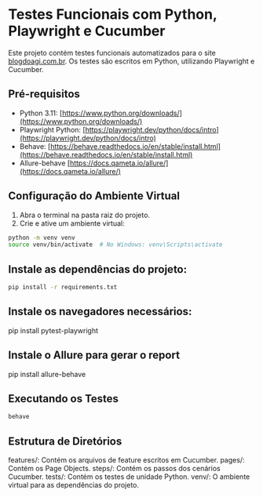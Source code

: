 # Testes Funcionais com Python, Playwright e Cucumber

Este projeto contém testes funcionais automatizados para o site [blogdoagi.com.br](https://blogdoagi.com.br/). Os testes são escritos em Python, utilizando Playwright e Cucumber.

## Pré-requisitos
- Python 3.11: [https://www.python.org/downloads/](https://www.python.org/downloads/)
- Playwright Python: [https://playwright.dev/python/docs/intro](https://playwright.dev/python/docs/intro)
- Behave: [https://behave.readthedocs.io/en/stable/install.html](https://behave.readthedocs.io/en/stable/install.html)
- Allure-behave [https://docs.qameta.io/allure/](https://docs.qameta.io/allure/)


## Configuração do Ambiente Virtual
1. Abra o terminal na pasta raiz do projeto.
2. Crie e ative um ambiente virtual:

```bash
python -m venv venv
source venv/bin/activate  # No Windows: venv\Scripts\activate
```

## Instale as dependências do projeto:
```bash
pip install -r requirements.txt
```

## Instale os navegadores necessários:
pip install pytest-playwright

## Instale o Allure para gerar o report
pip install allure-behave

## Executando os Testes
```bash
behave
```

## Estrutura de Diretórios

features/: Contém os arquivos de feature escritos em Cucumber.
pages/: Contém os Page Objects.
steps/: Contém os passos dos cenários Cucumber.
tests/: Contém os testes de unidade Python.
venv/: O ambiente virtual para as dependências do projeto.